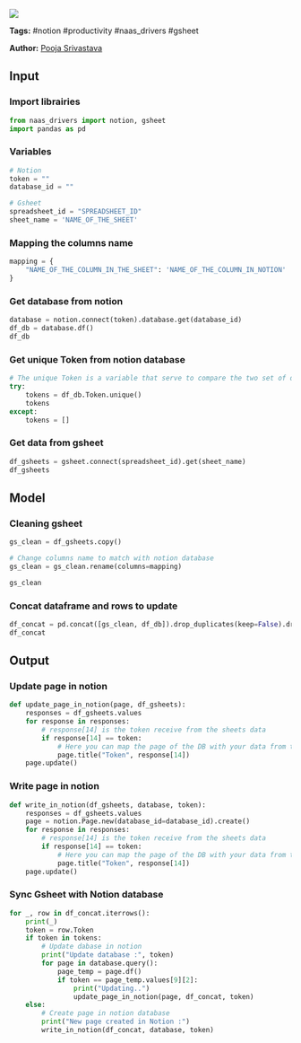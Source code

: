 <a href="https://app.naas.ai/user-redirect/naas/downloader?url=https://raw.githubusercontent.com/jupyter-naas/awesome-notebooks/master/Notion/Notion_Push_data_from_Gsheets.ipynb" target="_parent"><img src="https://naasai-public.s3.eu-west-3.amazonaws.com/open_in_naas.svg"/></a>

**Tags:** #notion #productivity #naas_drivers #gsheet

**Author:** [Pooja Srivastava](https://www.linkedin.com/in/pooja-srivastava-in/)

## Input

### Import librairies


```python
from naas_drivers import notion, gsheet
import pandas as pd
```

### Variables


```python
# Notion
token = ""
database_id = ""

# Gsheet
spreadsheet_id = "SPREADSHEET_ID"
sheet_name = 'NAME_OF_THE_SHEET'
```

### Mapping the columns name


```python
mapping = {
    "NAME_OF_THE_COLUMN_IN_THE_SHEET": 'NAME_OF_THE_COLUMN_IN_NOTION'
}
```

### Get database from notion


```python
database = notion.connect(token).database.get(database_id)
df_db = database.df()
df_db
```

### Get unique Token from notion database


```python
# The unique Token is a variable that serve to compare the two set of data
try:
    tokens = df_db.Token.unique()
    tokens
except:
    tokens = []
```

### Get data from gsheet


```python
df_gsheets = gsheet.connect(spreadsheet_id).get(sheet_name)
df_gsheets
```

## Model

### Cleaning gsheet


```python
gs_clean = df_gsheets.copy()

# Change columns name to match with notion database
gs_clean = gs_clean.rename(columns=mapping)

gs_clean
```

### Concat dataframe and rows to update


```python
df_concat = pd.concat([gs_clean, df_db]).drop_duplicates(keep=False).drop_duplicates("Token", keep='first').reset_index(drop=True)
df_concat
```

## Output

### Update page in notion


```python
def update_page_in_notion(page, df_gsheets):
    responses = df_gsheets.values
    for response in responses:
        # response[14] is the token receive from the sheets data
        if response[14] == token:
            # Here you can map the page of the DB with your data from the sheet
            page.title("Token", response[14])
    page.update()
```

### Write page in notion


```python
def write_in_notion(df_gsheets, database, token):
    responses = df_gsheets.values
    page = notion.Page.new(database_id=database_id).create()
    for response in responses:
        # response[14] is the token receive from the sheets data
        if response[14] == token:
            # Here you can map the page of the DB with your data from the sheet
            page.title("Token", response[14])
    page.update()
```

### Sync Gsheet with Notion database


```python
for _, row in df_concat.iterrows():
    print(_)
    token = row.Token
    if token in tokens:
        # Update dabase in notion
        print("Update database :", token)
        for page in database.query():
            page_temp = page.df()
            if token == page_temp.values[9][2]:
                print("Updating..")
                update_page_in_notion(page, df_concat, token)
    else:
        # Create page in notion database
        print("New page created in Notion :")
        write_in_notion(df_concat, database, token)
```
